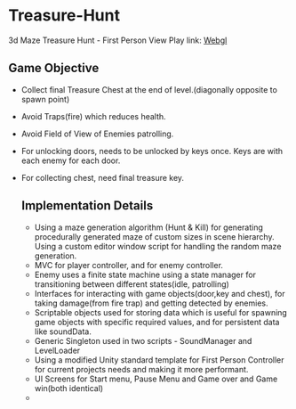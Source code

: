 # Treasure-Hunt
3d Maze Treasure Hunt - First Person View
Play link: [Webgl](https://devlovex.itch.io/treasure-hunt)


## Game Objective
- Collect final Treasure Chest at the end of level.(diagonally opposite to spawn point)
- Avoid Traps(fire) which reduces health.
- Avoid Field of View of Enemies patrolling.
- For unlocking doors, needs to be unlocked by keys once. Keys are  with each enemy for each door.
- For collecting chest, need final treasure key.

  ## Implementation Details

  - Using a maze generation algorithm (Hunt & Kill) for generating procedurally generated maze of custom sizes in scene hierarchy. Using a custom editor window script for handling the random maze generation.
  - MVC for player controller, and for enemy controller.
  - Enemy uses a finite state machine using a state manager for transitioning between different states(idle, patrolling)
  - Interfaces for interacting with game objects(door,key and chest), for taking damage(from fire trap) and getting detected by enemies.
  - Scriptable objects used for storing data which is useful for spawning game objects with specific required values, and for persistent data like soundData.
  - Generic Singleton used in two scripts - SoundManager and LevelLoader
  - Using a modified Unity standard template for First Person Controller for current projects needs and making it more performant.
  - UI Screens for Start menu, Pause Menu and Game over and Game win(both identical)
  - 

